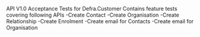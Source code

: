 API V1.0 Acceptance Tests for Defra.Customer
Contains feature tests covering following APIs
-Create Contact
-Create Organisation
-Create Relationship
-Create Enrolment
-Create email for Contacts
-Create email for Organisation
